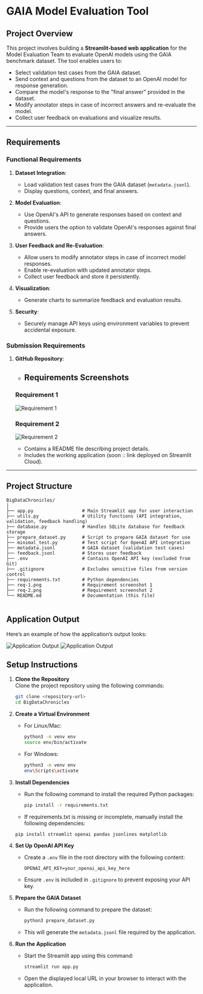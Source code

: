 # GAIA Model Evaluation Tool

## **Project Overview**

This project involves building a **Streamlit-based web application** for the Model Evaluation Team to evaluate OpenAI models using the GAIA benchmark dataset. The tool enables users to:

- Select validation test cases from the GAIA dataset.
- Send context and questions from the dataset to an OpenAI model for response generation.
- Compare the model's response to the "final answer" provided in the dataset.
- Modify annotator steps in case of incorrect answers and re-evaluate the model.
- Collect user feedback on evaluations and visualize results.

---

## **Requirements**

### **Functional Requirements**

1. **Dataset Integration**:

   - Load validation test cases from the GAIA dataset (`metadata.jsonl`).
   - Display questions, context, and final answers.

2. **Model Evaluation**:

   - Use OpenAI's API to generate responses based on context and questions.
   - Provide users the option to validate OpenAI's responses against final answers.

3. **User Feedback and Re-Evaluation**:

   - Allow users to modify annotator steps in case of incorrect model responses.
   - Enable re-evaluation with updated annotator steps.
   - Collect user feedback and store it persistently.

4. **Visualization**:

   - Generate charts to summarize feedback and evaluation results.

5. **Security**:
   - Securely manage API keys using environment variables to prevent accidental exposure.

### **Submission Requirements**

1. **GitHub Repository**:

   - ## **Requirements Screenshots**

   ### Requirement 1

   ![Requirement 1](req-1.png)

   ### Requirement 2

   ![Requirement 2](req-2.png)

   - Contains a README file describing project details.
   - Includes the working application (soon :: link deployed on Streamlit Cloud).

---

## **Project Structure**

```plaintext
BigDataChronicles/
│
├── app.py                  # Main Streamlit app for user interaction
├── utils.py                # Utility functions (API integration, validation, feedback handling)
├── database.py             # Handles SQLite database for feedback storage
├── prepare_dataset.py      # Script to prepare GAIA dataset for use
├── minimal_test.py         # Test script for OpenAI API integration
├── metadata.jsonl          # GAIA dataset (validation test cases)
├── feedback.jsonl          # Stores user feedback
├── .env                    # Contains OpenAI API key (excluded from Git)
├── .gitignore              # Excludes sensitive files from version control
├── requirements.txt        # Python dependencies
├── req-1.png               # Requirement screenshot 1
├── req-2.png               # Requirement screenshot 2
└── README.md               # Documentation (this file)


```

## **Application Output**

Here’s an example of how the application’s output looks:

![Application Output](./output.png)
![Application Output](./output-2.png)

## **Setup Instructions**

1. **Clone the Repository**  
   Clone the project repository using the following commands:

   ```bash
   git clone <repository-url>
   cd BigDataChronicles

   ```

2. **Create a Virtual Environment**

   - For Linux/Mac:
     ```bash
     python3 -m venv env
     source env/bin/activate
     ```
   - For Windows:
     ```bash
     python3 -m venv env
     env\Scripts\activate
     ```

3. **Install Dependencies**

   - Run the following command to install the required Python packages:
     ```bash
     pip install -r requirements.txt
     ```
   - If requirements.txt is missing or incomplete, manually install the following dependencies:

   ```bash
   pip install streamlit openai pandas jsonlines matplotlib
   ```

4. **Set Up OpenAI API Key**

   - Create a `.env` file in the root directory with the following content:
     ```plaintext
     OPENAI_API_KEY=your_openai_api_key_here
     ```
   - Ensure `.env` is included in `.gitignore` to prevent exposing your API key.

5. **Prepare the GAIA Dataset**

   - Run the following command to prepare the dataset:
     ```bash
     python3 prepare_dataset.py
     ```
   - This will generate the `metadata.jsonl` file required by the application.

6. **Run the Application**
   - Start the Streamlit app using this command:
     ```bash
     streamlit run app.py
     ```
   - Open the displayed local URL in your browser to interact with the application.
